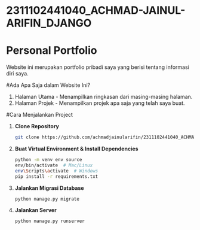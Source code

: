 # 2311102441040_ACHMAD-JAINUL-ARIFIN_DJANGO

# Personal Portfolio

Website ini merupakan portfolio pribadi saya yang berisi tentang informasi diri saya.

#Ada Apa Saja dalam Website Ini?

1. Halaman Utama - Menampilkan ringkasan dari masing-masing halaman.
2. Halaman Projek - Menampilkan projek apa saja yang telah saya buat.

#Cara Menjalankan Project

1. **Clone Repository**

   ```bash
   git clone https://github.com/achmadjainularifin/2311102441040_ACHMAD-JAINUL-ARIFIN_DJANGO.git

   ```

2. **Buat Virtual Environment & Install Dependencies**

   ```bash
   python -m venv env source
   env/bin/activate  # Mac/Linux
   env\Scripts\activate  # Windows
   pip install -r requirements.txt

   ```

3. **Jalankan Migrasi Database**

   ```bash
   python manage.py migrate

   ```

4. **Jalankan Server**
   ```bash
   python manage.py runserver
   ```
